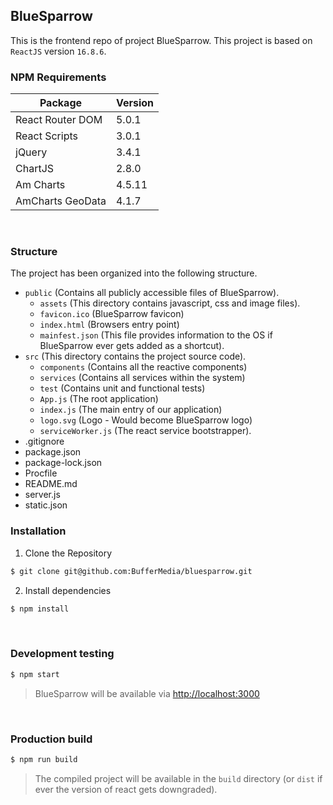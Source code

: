 ## BlueSparrow
This is the frontend repo of project BlueSparrow. This project is based on `ReactJS` version `16.8.6`.

### NPM Requirements
| Package | Version |
|----------|----------|
| React Router DOM | 5.0.1 |
| React Scripts | 3.0.1 |
| jQuery | 3.4.1 |
| ChartJS | 2.8.0 |
| Am Charts | 4.5.11 |
| AmCharts GeoData | 4.1.7 |

<br>

### Structure

The project has been organized into the following structure.

- `public` (Contains all publicly accessible files of BlueSparrow).
    - `assets` (This directory contains javascript, css and image files).
    - `favicon.ico` (BlueSparrow favicon)
    - `index.html` (Browsers entry point)
    - `mainfest.json` (This file provides information to the OS if BlueSparrow ever gets added as a shortcut).
- `src` (This directory contains the project source code).
    - `components` (Contains all the reactive components)
    - `services` (Contains all services within the system)
    - `test` (Contains unit and functional tests)
    - `App.js` (The root application)
    - `index.js` (The main entry of our application)
    - `logo.svg` (Logo - Would become BlueSparrow logo)
    - `serviceWorker.js` (The react service bootstrapper).
- .gitignore 
- package.json
- package-lock.json
- Procfile
- README.md
- server.js
- static.json


### Installation

1. Clone the Repository

```bash
$ git clone git@github.com:BufferMedia/bluesparrow.git
```

2. Install dependencies

```bash
$ npm install
```

<br>

### Development testing

```bash
$ npm start
```

> BlueSparrow will be available via [http://localhost:3000](http://localhost:3000)

<br>

### Production build

```bash
$ npm run build
```

> The compiled project will be available in the `build` directory (or `dist` if ever the version of react gets downgraded).

